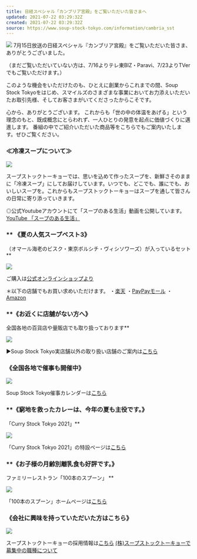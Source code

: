 ```yaml
---
title: 日経スペシャル「カンブリア宮殿」をご覧いただいた皆さまへ
updated: 2021-07-22 03:29:32Z
created: 2021-07-22 03:29:32Z
source: https://www.soup-stock-tokyo.com/information/cambria_sst
---
```


 ![](https://www.soup-stock-tokyo.com/wp-content/uploads/2021/07/toyama2-05.jpg) 7月15日放送の日経スペシャル『カンブリア宮殿』をご覧いただいた皆さま、ありがとうございました。

（まだご覧いただいていない方は、7/16よりテレ東BIZ・Paravi、7/23よりTVerでもご覧いただけます。）

このような機会をいただけたのも、ひとえに創業からこれまでの間、Soup Stock Tokyoをはじめ、スマイルズのさまざまな事業においてお力添えいただいたお取引先様、そしてお客さまがいてくださったからこそです。

心から、ありがとうございます。
これからも「世の中の体温をあげる」という理念のもと、既成概念にとらわれず、一人ひとりの発意を起点に価値づくりに邁進します。
番組の中でご紹介いただいた商品等をこちらでもご案内いたします。ぜひご覧ください。

### **≪冷凍スープについて≫**

[![](https://www.soup-stock-tokyo.com/wp-content/uploads/2021/07/333772cba0e79c12a9128421d33ae014-1.jpg)](https://www.youtube.com/watch?v=keoRRDY7zGY)

スープストックトーキョーでは、思いを込めて作ったスープを、新鮮さそのままに「冷凍スープ」にしてお届けしています。いつでも、どこでも、誰にでも、おいしいスープを。これからもスープストックトーキョーはスープを通して皆さんの日常に寄り添っていきます。

◎公式Youtubeアカウントにて「スープのある生活」動画を公開しています。
[YouTube 「スープのある生活」](https://www.youtube.com/watch?v=keoRRDY7zGY)

### ** 《夏の人気スープベスト3》

（オマール海老のビスク・東京ボルシチ・ヴィシソワーズ）が入っているセット**

[![](https://www.soup-stock-tokyo.com/wp-content/uploads/2021/07/best3soup-1.jpg)](https://ec.soup-stock-tokyo.com/store/items/detail/1000068475)

ご購入は[公式オンラインショップより](https://ec.soup-stock-tokyo.com/store/items/detail/1000068475)

＊以下の店舗でもお買い求めいただけます。
・[楽天](https://www.rakuten.ne.jp/gold/soup-stock-tokyo/)
・[PayPayモール](https://paypaymall.yahoo.co.jp/store/soup-stock-tokyo/top/)
・[Amazon](https://www.amazon.co.jp/s?k=Soup+Stock+Tokyo&ref=bl_dp_s_web_0)

### **《お近くに店舗がない方へ》

全国各地の百貨店や量販店でも取り扱っております**

![](https://www.soup-stock-tokyo.com/wp-content/uploads/2021/07/MicrosoftTeams-image-1.jpeg)

▶︎Soup Stock Tokyo実店舗以外の取り扱い店舗のご案内は[こちら](https://www.soup-stock-tokyo.com/information/sst.other/)

### **《全国各地で催事も開催中》**

[![](https://www.soup-stock-tokyo.com/wp-content/uploads/2021/07/saiji_sst202104-1.jpg)](https://www.soup-stock-tokyo.com/information/sst.event_calendar/)

Soup Stock Tokyo催事カレンダーは[こちら](https://www.soup-stock-tokyo.com/information/sst.event_calendar/)

### **《窮地を救ったカレーは、今年の夏も主役です。》

「Curry Stock Tokyo 2021」**

[![](https://www.soup-stock-tokyo.com/wp-content/uploads/2021/07/cst-1.jpg)](https://www.soup-stock-tokyo.com/2021cst/)

「Curry Stock Tokyo 2021」の特設ページは[こちら](https://www.soup-stock-tokyo.com/2021cst/)

### **《お子様の月齢別離乳食も好評です。》

ファミリーレストラン「100本のスプーン」 **

[![](https://www.soup-stock-tokyo.com/wp-content/uploads/2021/07/100spoons-1.jpg)](https://100spoons.com/)

「100本のスプーン」ホームページは[こちら](https://100spoons.com/)

### **《会社に興味を持っていただいた方はこちら》**

[![](https://www.soup-stock-tokyo.com/wp-content/uploads/2021/07/saiyo-1.png)](https://soup-stock-tokyo.com/recruit/)

スープストックトーキョーの採用情報は[こちら](https://soup-stock-tokyo.com/recruit/)
[(株)スープストックトーキョーで募集中の職種について](https://www.soup-stock-tokyo.co.jp/recruit)